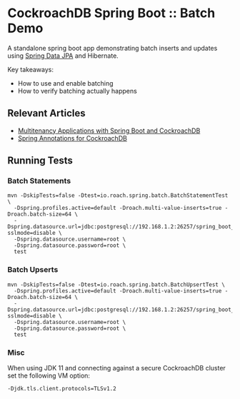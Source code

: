 # CockroachDB Spring Boot :: Batch Demo

A standalone spring boot app demonstrating batch inserts and updates
using [Spring Data JPA](https://spring.io/projects/spring-data-jpa) and Hibernate.

Key takeaways:

- How to use and enable batching
- How to verify batching actually happens

## Relevant Articles

- [Multitenancy Applications with Spring Boot and CockroachDB](https://blog.cloudneutral.se/multitenancy-applications-with-spring-boot-and-cockroachdb)
- [Spring Annotations for CockroachDB](https://blog.cloudneutral.se/spring-annotations-for-cockroachdb)

  
## Running Tests

### Batch Statements

```shell
mvn -DskipTests=false -Dtest=io.roach.spring.batch.BatchStatementTest \
  -Dspring.profiles.active=default -Droach.multi-value-inserts=true -Droach.batch-size=64 \ 
  -Dspring.datasource.url=jdbc:postgresql://192.168.1.2:26257/spring_boot_demo?sslmode=disable \ 
  -Dspring.datasource.username=root \ 
  -Dspring.datasource.password=root \ 
  test
```

### Batch Upserts

```shell
mvn -DskipTests=false -Dtest=io.roach.spring.batch.BatchUpsertTest \
  -Dspring.profiles.active=default -Droach.multi-value-inserts=true -Droach.batch-size=64 \ 
  -Dspring.datasource.url=jdbc:postgresql://192.168.1.2:26257/spring_boot_demo?sslmode=disable \ 
  -Dspring.datasource.username=root \ 
  -Dspring.datasource.password=root \ 
  test
```
   
### Misc

When using JDK 11 and connecting against a secure CockroachDB cluster set the following VM option:

    -Djdk.tls.client.protocols=TLSv1.2

